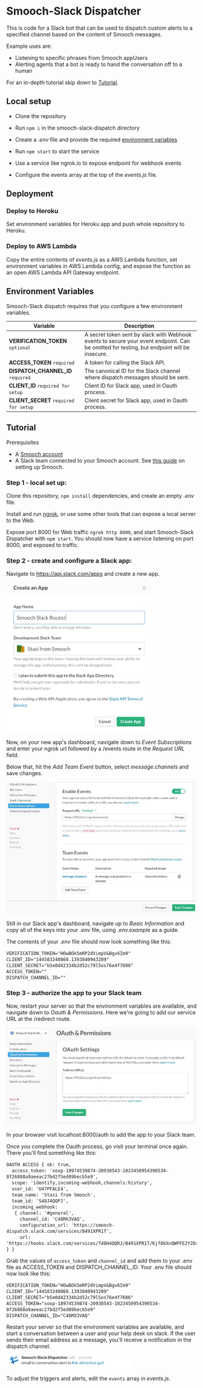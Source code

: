 # Smooch-Slack Dispatcher

This is code for a Slack bot that can be used to dispatch custom alerts to a specified channel based on the content of Smooch messages.

Example uses are:
- Listening to specific phrases from Smooch appUsers
- Alerting agents that a bot is ready to hand the conversation off to a human

For an in-depth tutorial skip down to [Tutorial](#tutorial).

## Local setup

* Clone the repository

* Run `npm i` in the smooch-slack-dispatch directory

* Create a _.env_ file and provide the required [environment variables](#environment-variables)

* Run `npm start` to start the service

* Use a service like ngrok.io to expose endpoint for webhook events

* Configure the events array at the top of the _events.js_ file.

## Deployment

### Deploy to Heroku

Set environment variables for Heroku app and push whole repository to Heroku.

### Deploy to AWS Lambda

Copy the entire contents of _events.js_ as a AWS Lambda function, set environment variables in AWS Lambda config, and expose the function as an open AWS Lambda API Gateway endpoint.

## Environment Variables

Smooch-Slack dispatch requires that you configure a few environment variables.

| Variable                | Description |
|-------------------------|-------------|
| **VERIFICATION_TOKEN** `optional` | A secret token sent by slack with Webhook events to secure your event endpoint. Can be omitted for testing, but endpoint will be insecure. |
| **ACCESS_TOKEN** `required`       | A token for calling the Slack API. |
| **DISPATCH_CHANNEL_ID** `required` | The canonical ID for the Slack channel where dispatch messages should be sent. |
| **CLIENT_ID** `required for setup`       | Client ID for Slack app, used in Oauth process. |
| **CLIENT_SECRET** `required for setup` | Client secret for Slack app, used in Oauth process. |

## Tutorial

Prerequisites
- A [Smooch account](https://smooch.io/)
- A Slack team connected to your Smooch account. See [this guide](https://docs.smooch.io/guide/business-quickstart/) on setting up Smooch.

### Step 1 - local set up:

Clone this repository, `npm install` dependencies, and create an empty _.env_ file.

Install and run [ngrok](https://ngrok.com/), or use some other tools that can expose a local server to the Web.

Expose port 8000 for Web traffic `ngrok http 8000`, and start Smooch-Slack Dispatcher with `npm start`. You should now have a service listening on port 8000, and exposed to traffic.

### Step 2 - create and configure a Slack app:

Navigate to https://api.slack.com/apps and create a new app.


![Create a new Slack app](images/new-slack-app.jpg)

Now, on your new app's dashboard, navigate down to _Event Subscriptions_ and enter your ngrok url followed by a /events route in the _Request URL_ field.

Below that, hit the _Add Team Event_ button, select _message.channels_ and save changes.

![Add subscription event](images/add-subscription-event.jpg)

Still in our Slack app's dashboard, navigate up to _Basic Information_ and copy all of the keys into your _.env_ file, using _.env.example_ as a guide.

The contents of your _.env_ file should now look something like this:

```
VERIFICATION_TOKEN="HOwBOk5mRP2dVimpV&Bgv6Im9"
CLIENT_ID="144583240868.1393840943209"
CLIENT_SECRET="b5e0d42334b2d52c79l5os76e4f7606"
ACCESS_TOKEN=""
DISPATCH_CHANNEL_ID=""
```

### Step 3 - authorize the app to your Slack team

Now, restart your server so that the environment variables are available, and navigate down to _Oauth & Permissions_. Here we're going to add our service URL at the /redirect route.

![Redirect URL](images/oauth-redirect-url.jpg)

In your browser visit localhost:8000/auth to add the app to your Slack team.

Once you complete the Oauth process, go visit your terminal once again. There you'll find something like this:

```
OAUTH ACCESS { ok: true,
  access_token: 'xoxp-18974539874-20938543-1023450954390534-8f26888a9aeeac27bd2f5ed89becb5e9',
  scope: 'identify,incoming-webhook,channels:history',
  user_id: 'U47PFALE4',
  team_name: 'Stasi from Smooch',
  team_id: 'S48J4QQPJ',
  incoming_webhook:
   { channel: '#general',
     channel_id: 'C46MX3VAQ',
     configuration_url: 'https://smooch-dispatch.slack.com/services/B491XPR1T',
     url: 'https://hooks.slack.com/services/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' } }
```

Grab the values of `access_token` and `channel_id` and add them to your .env file as ACCESS_TOKEN and DISPATCH_CHANNEL_ID. Your .env file should now look like this:

```
VERIFICATION_TOKEN="HOwBOk5mRP2dVimpV&Bgv6Im9"
CLIENT_ID="144583240868.1393840943209"
CLIENT_SECRET="b5e0d42334b2d52c79l5os76e4f7606"
ACCESS_TOKEN="xoxp-18974539874-20938543-1023450954390534-8f26888a9aeeac27bd2f5ed89becb5e9"
DISPATCH_CHANNEL_ID="C46MX3VAQ"
```

Restart your server so that the environment variables are available, and start a conversation between a user and your help desk on slack. If the user sends their email address as a message, you'll receive a notification in the dispatch channel.

![example dispatch message](images/example-dispatch.jpg)

To adjust the triggers and alerts, edit the `events` array in _events.js_.
